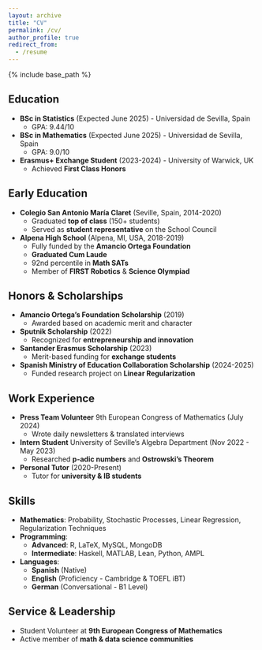```yaml
---
layout: archive
title: "CV"
permalink: /cv/
author_profile: true
redirect_from:
  - /resume
---
```


{% include base_path %}

## Education  
- **BSc in Statistics** (Expected June 2025) - Universidad de Sevilla, Spain  
  - GPA: 9.44/10  
- **BSc in Mathematics** (Expected June 2025) - Universidad de Sevilla, Spain  
  - GPA: 9.0/10  
- **Erasmus+ Exchange Student** (2023-2024) - University of Warwick, UK  
  - Achieved **First Class Honors**  

## Early Education  
- **Colegio San Antonio María Claret** (Seville, Spain, 2014-2020)  
  - Graduated **top of class** (150+ students)  
  - Served as **student representative** on the School Council  
- **Alpena High School** (Alpena, MI, USA, 2018-2019)  
  - Fully funded by the **Amancio Ortega Foundation**  
  - **Graduated Cum Laude**  
  - 92nd percentile in **Math SATs**  
  - Member of **FIRST Robotics** & **Science Olympiad**  

## Honors & Scholarships  
- **Amancio Ortega’s Foundation Scholarship** (2019)  
  - Awarded based on academic merit and character  
- **Sputnik Scholarship** (2022)  
  - Recognized for **entrepreneurship and innovation**  
- **Santander Erasmus Scholarship** (2023)  
  - Merit-based funding for **exchange students**  
- **Spanish Ministry of Education Collaboration Scholarship** (2024-2025)  
  - Funded research project on **Linear Regularization**  

## Work Experience  
- **Press Team Volunteer**  9th European Congress of Mathematics (July 2024)  
  - Wrote daily newsletters & translated interviews  
- **Intern Student**  University of Seville’s Algebra Department (Nov 2022 - May 2023)  
  - Researched **p-adic numbers** and **Ostrowski’s Theorem**  
- **Personal Tutor** (2020-Present)  
  - Tutor for **university & IB students**  

## Skills  
- **Mathematics**: Probability, Stochastic Processes, Linear Regression, Regularization Techniques  
- **Programming**:  
  - **Advanced**: R, LaTeX, MySQL, MongoDB  
  - **Intermediate**: Haskell, MATLAB, Lean, Python, AMPL  
- **Languages**:  
  - **Spanish** (Native)  
  - **English** (Proficiency - Cambridge & TOEFL iBT)  
  - **German** (Conversational - B1 Level)  

## Service & Leadership  
- Student Volunteer at **9th European Congress of Mathematics**  
- Active member of **math & data science communities**  

